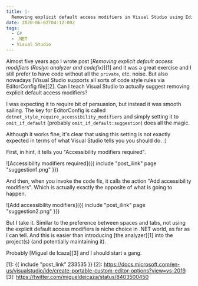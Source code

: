```yaml
---
title: |-
  Removing explicit default access modifiers in Visual Studio using EditorConfig
date: 2020-06-02T04:12:00Z
tags:
  - C#
  - .NET
  - Visual Studio
---
```

Almost five years ago I wrote post [_Removing explicit default access modifiers (Roslyn analyzer and codefix)_][1] and it was a great exercise and I still prefer to have code without all the `private`, etc. noise. But also nowadays [Visual Studio supports all sorts of code style rules via EditorConfig file][2]. Can I teach Visual Studio to actually suggest removing explicit default access modifiers?

<!-- excerpt -->

I was expecting it to require bit of persuasion, but instead it was smooth sailing. The key for EditorConfig is called `dotnet_style_require_accessibility_modifiers` and simply setting it to `omit_if_default` (probably `omit_if_default:suggestion`) does all the magic. 

Although it works fine, it's clear that using this setting is not exactly expected in terms of what Visual Studio tells you you should do. :)

First, in hint, it tells you "Accessibility modifiers required". 

![Accessibility modifiers required]({{ include "post_ilink" page "suggestion1.png" }})

And then, when you invoke the code fix, it calls the action "Add accessibility modifiers". Which is actually exactly the opposite of what is going to happen.

![Add accessibility modifiers]({{ include "post_ilink" page "suggestion2.png" }})

But I take it. Similar to the preference between spaces and tabs, not using the explicit default access modifiers is niche choice in .NET world, as far as I can tell. And this is easier than introducing [the analyzer][1] into the project(s) (and potentially maintaining it).

Probably [Miguel de Icaza][3] and I should start a gang.

[1]: {{ include "post_link" 233535 }}
[2]: https://docs.microsoft.com/en-us/visualstudio/ide/create-portable-custom-editor-options?view=vs-2019
[3]: https://twitter.com/migueldeicaza/status/8403500450